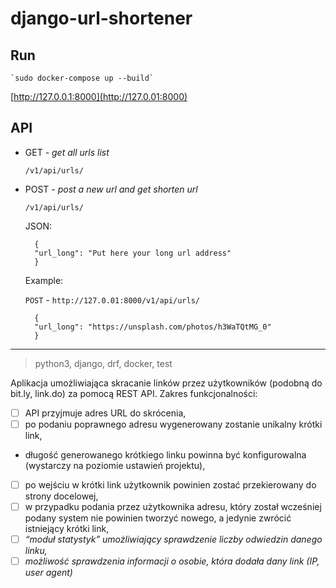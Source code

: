 # django-url-shortener

## Run

    `sudo docker-compose up --build`

[http://127.0.0.1:8000](http://127.0.01:8000)

## API

- GET - _get all urls list_

    `/v1/api/urls/`

- POST - _post a new url and get shorten url_

    `/v1/api/urls/`

    JSON:

        {
        "url_long": "Put here your long url address"
        }

    Example:

    `POST` - `http://127.0.01:8000/v1/api/urls/`

        {
        "url_long": "https://unsplash.com/photos/h3WaTQtMG_0"
        }

---
> python3, django, drf, docker, test

Aplikacja umożliwiająca skracanie linków przez
użytkowników (podobną do bit.ly, link.do) za pomocą REST API.
Zakres funkcjonalności:
- [ ] API przyjmuje adres URL do skrócenia,
- [ ] po podaniu poprawnego adresu wygenerowany zostanie unikalny krótki link,
- długość generowanego krótkiego linku powinna być konfigurowalna (wystarczy na poziomie ustawień projektu),
- [ ] po wejściu w krótki link użytkownik powinien zostać przekierowany do strony docelowej,
- [ ] w przypadku podania przez użytkownika adresu, który został wcześniej podany system nie powinien tworzyć nowego, a jedynie zwrócić istniejący krótki link,
- [ ] *“moduł statystyk” umożliwiający sprawdzenie liczby odwiedzin danego linku,*
- [ ] *możliwość sprawdzenia informacji o osobie, która dodała dany link (IP, user agent)*